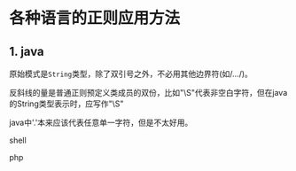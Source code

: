 # 各种语言的正则应用方法

## 1. java

原始模式是`String`类型，除了双引号之外，不必用其他边界符(如/.../)。

反斜线的量是普通正则预定义类成员的双份，比如"\S"代表非空白字符，但在java的String类型表示时，应写作"\\S"

java中'.'本来应该代表任意单一字符，但是不太好用。

shell

php